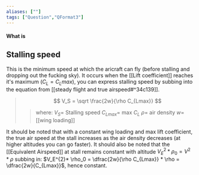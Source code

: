 ```yaml
---
aliases: [""]
tags: ["Question","QFormat3"]
---
```


#### What is
## Stalling speed
This is the minimum speed at which the aricraft can fly (before stalling and dropping out the fucking sky).
It occurs when the [[Lift coefficient]] reaches it's maximum ($C_L = C_Lmax$), you can express stalling speed by subbing into the equation from [[steady flight and true airspeed#^34c139]].

> $$  V_S =  \sqrt \frac{2w}{\rho C_{Lmax}} $$ 
>> where:
>> $V_S=$ Stalling speed
>> $C_{Lmax}=$ max $C_L$
>> $\rho=$ air density
>> $w=$ [[wing loading]]

It should be noted that with a constant wing loading and max lift coefficient, the true air speed at the stall increases as the air density decreases (at higher altitudes you can go faster).
It should also be noted that the [[Equivalent Airspeed]] at stall remains constant with altitude $V_E^{2} * \rho_0 = V^{2} * \rho$ subbing in: $V_E^{2}* \rho_0 =  \dfrac{2w}{\rho C_{Lmax}} * \rho = \dfrac{2w}{C_{Lmax}}$, hence constant.

